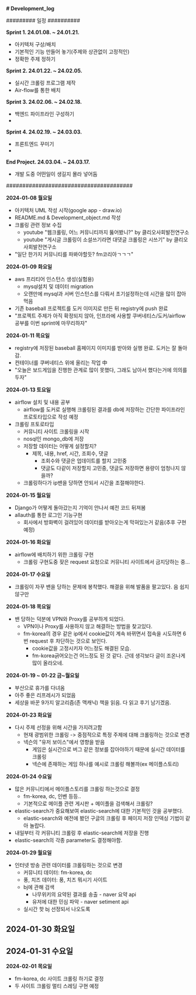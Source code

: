 **# Development_log**

######### 일정 ##########

**Sprint 1. 24.01.08. ~ 24.01.21.**
- 아키텍처 구상/배치
- 기본적인 기능 만들어 놓기(주제와 상관없이 고정적인)
- 정확한 주제 정하기

**Sprint 2. 24.01.22. ~ 24.02.05.**
- 실시간 크롤링 프로그램 제작
- Air-flow를 통한 배치

**Sprint 3. 24.02.06. ~ 24.02.18.**
- 백엔드 파이프라인 구성하기
- 

**Sprint 4. 24.02.19. ~ 24.03.03.**
- 프론트엔드 꾸미기
-   
**End Project. 24.03.04. ~ 24.03.17.**
- 개발 도중 어떤일이 생길지 몰라 넣어둠

#######################################

**2024-01-08 월요일**
- 아키텍처 UML 작성 시작(google app - draw.io)
- README.md & Development_object.md 작성
- 크롤링 관련 정보 수집
  - youtube "웹크롤링, 어느 커뮤니티까지 뚫어봤니?" by 클리오사회발전연구소
  - youtube "게시글 크롤링이 소설쓰기라면 대댓글 크롤링은 시쓰기" by 클리오사회발전연구소
- "일단 한가지 커뮤니티를 파봐야할듯? fm코리아ㄱㄱㄱ"


**2024-01-09 화요일**
- aws 프리티어 인스턴스 생성(실험용)
  - mysql설치 및 데이터 migration
  - 오랜만에 mysql과 서버 인스턴스를 다뤄서 초기설정하는데 시간을 많이 잡아먹음
- 기존 baseball 프로젝트를 도커 이미지로 만든 뒤 registry에 push 완료
- "프로젝트 주제가 아직 확정되지 않아, 인프라에 사용할 쿠버네티스/도커/airflow 공부를 이번 sprint에 마무리하자"


**2024-01-11 목요일**
- registry에 저장된 baseball 홈페이지 이미지를 받아와 실행 완료. 도커는 잘 돌아감.
- 컨테이너를 쿠버네티스 위에 올리는 작업 中
- "오늘은 보드게임을 진행한 관계로 많이 못했다, 그래도 남아서 했다는거에 의의를 두자"

**2024-01-13 토요일**
- airflow 설치 및 내용 공부
  - airflow를 도커로 실행해 크롤링된 결과를 db에 저장하는 간단한 파이프라인 프로토타입으로 작성 예정
- 크롤링 프토로타입
  - 커뮤니티 사이트 크롤링을 시작
  - nosql인 mongo_db에 저장
  - 저장할 데이터는 어떻게 설정할지?
    - 제목, 내용, href, 시간, 조회수, 댓글
      - 조회수와 댓글은 업데이트를 할지 고민중
      - 댓글도 다같이 저장할지 고민중, 댓글도 저장하면 용량이 엄청나지 않을까?
  - 크롤링하다가 ip밴을 당하면 안되서 시간을 조절해야한다.


**2024-01-15 월요일**
- Django가 어떻게 돌아갔는지 기억이 안나서 예전 코드 뒤져봄
- allauth를 통한 로그인 기능구현
  - 회사에서 방화벽이 걸려있어 데이터를 받아오는게 막혀있는거 같음(추후 구현예정)
 

**2024-01-16 화요일**
- airflow에 배치하기 위한 크롤링 구현
  - 크롤링 구현도중 잦은 request 요청으로 커뮤니티 사이트에서 금지당하는 중...
 
**2024-01-17 수요일** 
- 크롤링이 자꾸 밴을 당하는 문제에 봉착했다. 해결을 위해 발품을 팔고있다. 음 쉽지않구만

**2024-01-18 목요일** 
- 밴 당하는 덕분에 VPN와 Proxy를 공부하게 되었다.
  - VPN이나 Proxy를 사용하지 않고 해결하는 방법을 찾고있다.
  - fm-korea의 경우 같은 ip에서 cookie값이 계속 바뀌면서 접속을 시도하면 6번 request 후 차단하는 것으로 보인다.
    - cookie값을 고정시키자 어느정도 해결된 모습.
    - fm-korea긁어오는건 어느정도 된 것 같다. 근데 생각보다 글이 조온나게 많이 올라오네.
   
**2024-01-19 ~ 01-22 금~월요일**
- 부산으로 휴가를 다녀옴
- 아주 좋은 리프레시가 되었음
- 세상을 바꾼 9가지 알고리즘(존 맥캐닉) 책을 읽음. 다 읽고 후기 남기겠음.

**2024-01-23 화요일**
- 다시 주제 선정을 위해 시간을 가지려고함
    - 현재 광범위한 크롤링 -> 중점적으로 특정 주제에 대해 크롤링하는 것으로 변경
    - 넥슨의 "유저 보이스"에서 영향을 받음
        - 게임은 실시간으로 버그 같은 정보를 잡아야하기 때문에 실시간 데이터를 크롤링
        - 넥슨에 존재하는 게임 하나를 예시로 크롤링 해볼까(ex 메이플스토리)

**2024-01-24 수요일**
- 많은 커뮤니티에서 메이플스토리를 크롤링 하는것으로 결정
  - fm-korea, dc, 인벤 등등..
  - 기본적으로 메이플 관련 게시판 + 메이플을 검색해서 크롤링?
- elastic-search가 중요해보여 elastic-search에 대한 기본적인 것을 공부했다.
  - elastic-search와 예전에 봤던 구글의 크롤링 후 페이지 저장 인덱싱 기법이 같아 놀랍다.
- 내일부터 각 커뮤니티 크롤링 후 elastic-search에 저장을 진행
- elastic-search의 각종 parameter도 결정해야함.

**2024-01-29 월요일**
- 인터넷 방송 관련 데이터를 크롤링하는 것으로 변경
  - 커뮤니티 데이터: fm-korea, dc
  - 풍, 치즈 데이터: 풍, 치즈 뭐시기 사이트
  - bj에 관해 검색
    - 나무위키의 요약된 결과를 송출 - naver 요약 api
    - 유저에 대한 민심 파악 - naver setiment api
  - 실시간 핫 bj 선정되서 나오도록

**2024-01-30 화요일**
- 

**2024-01-31 수요일**
- 

**2024-02-01 목요일**
- fm-korea, dc 사이트 크롤링 하기로 결정
- 두 사이트 크롤링 멀티 스레딩 구현 예정

